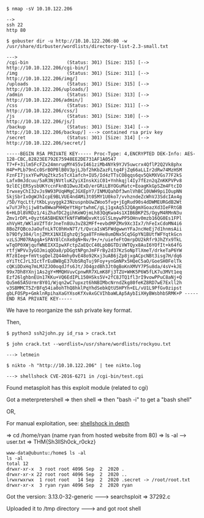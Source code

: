 ```
$ nmap -sV 10.10.122.206

-->
ssh 22
http 80
```
```
$ gobuster dir -u http://10.10.122.206:80 -w /usr/share/dirbuster/wordlists/directory-list-2.3-small.txt

---> 
/cgi-bin              (Status: 301) [Size: 315] [--> http://10.10.122.206/cgi-bin/]
/img                  (Status: 301) [Size: 311] [--> http://10.10.122.206/img/]    
/uploads              (Status: 301) [Size: 315] [--> http://10.10.122.206/uploads/]
/admin                (Status: 301) [Size: 313] [--> http://10.10.122.206/admin/]  
/css                  (Status: 301) [Size: 311] [--> http://10.10.122.206/css/]    
/js                   (Status: 301) [Size: 310] [--> http://10.10.122.206/js/]     
/backup               (Status: 301) [Size: 314] [--> http://10.10.122.206/backup/] ---> contained rsa priv key 
/secret               (Status: 301) [Size: 314] [--> http://10.10.122.206/secret/] 
```
```
-----BEGIN RSA PRIVATE KEY----- Proc-Type: 4,ENCRYPTED DEK-Info: AES-128-CBC,82823EE792E75948EE2DE731AF1A0547 T7+F+3ilm5FcFZx24mnrugMY455vI461ziMb4NYk9YJV5uwcrx4QflP2Q2Vk8phx H4P+PLb79nCc0SrBOPBlB0V3pjLJbf2hKbZazFLtq4FjZq66aLLIr2dRw74MzHSM FznFI7jsxYFwPUqZtkz5sTcX1afch+IU5/Id4zTTsCO8qqs6qv5QkMXVGs77F2kS Lafx0mJdcuu/5aR3NjNVtluKZyiXInskXiC01+Ynhkqjl4Iy7fEzn2qZnKKPVPv8 9zlECjERSysbUKYccnFknB1DwuJExD/erGRiLBYOGuMatc+EoagKkGpSZm4FtcIO IrwxeyChI32vJs9W93PUqHMgCJGXEpY7/INMUQahDf3wnlVhBC10UWH9piIOupNN SkjSbrIxOgWJhIcpE9BLVUE4ndAMi3t05MY1U0ko7/vvhzndeZcWhVJ3SdcIAx4g /5D/YqcLtt/tKbLyuyggk23NzuspnbUwZWoo5fvg+jEgRud90s4dDWMEURGdB2Wt w7uYJFhjijw8tw8WwaPHHQeYtHgrtwhmC/gLj1gxAq532QAgmXGoazXd3IeFRtGB 6+HLDl8VRDz1/4iZhafDC2gihKeWOjmLh83QqKwa4s1XIB6BKPZS/OgyM4RMnN3u Zmv1rDPL+0yzt6A5BHENXfkNfFWRWQxvKtiGlSLmywPP5OHnv0mzb16QG0Es1FPl xhVyHt/WKlaVZfTdrJneTn8Uu3vZ82MFf+evbdMPZMx9Xc3Ix7/hFeIxCdoMN4i6 8BoZFQBcoJaOufnLkTC0hHxN7T/t/QvcaIsWSFWdgwwnYFaJncHeEj7d1hnmsAii b79Dfy384/lnjZMtX1NXIEghzQj5ga8TFnHe8umDNx5Cq5GpYN1BUtfWFYqtkGcn vzLSJM07RAgqA+SPAY8lCnXe8gN+Nv/9+/+/uiefeFtOmrpDU2kRfr9JhZYx9TkL wTqOP0XWjqufWNEIXXIpwXFctpZaEQcC40LpbBGTDiVWTQyx8AuI6YOfIt+k64fG rtfjWPVv3yGOJmiqQOa8/pDGgtNPgnJmFFrBy2d37KzSoNpTlXmeT/drkeTaP6YW RTz8Ieg+fmVtsgQelZQ44mhy0vE48o92Kxj3uAB6jZp8jxgACpcNBt3isg7H/dq6 oYiTtCJrL3IctTrEuBW8gE37UbSRqTuj9Foy+ynGmNPx5HQeC5aO/GoeSH0FelTk cQKiDDxHq7mLMJZJO0oqdJfs6Jt/JO4gzdBh3Jt0gBoKnXMVY7P5u8da/4sV+kJE 99x7Dh8YXnj1As2gY+MMQHVuvCpnwRR7XLmK8Fj3TZU+WHK5P6W5fLK7u3MVt1eq Ezf26lghbnEUn17KKu+VQ6EdIPL150HSks5V+2fC8JTQ1fl3rI9vowPPuC8aNj+Q Qu5m65A5Urmr8Y01/Wjqn2wC7upxzt6hNBIMbcNrndZkg80feKZ8RD7wE7Exll2h v3SBMMCT5ZrBFq54ia0ohThQ8hklPqYhdSebkQtU5HPYh+EL/vU1L9PfGv0zipst gbLFOSPp+GmklnRpihaXaGYXsoKfXvAxGCVIhbaWLAp5AybIiXHyBWsbhbSRMK+P -----END RSA PRIVATE KEY-----
```
We have to reorganize the ssh private key format.

Then,
```
$ python3 ssh2john.py id_rsa > crack.txt
```
```
$ john crack.txt --wordlist=/usr/share/wordlists/rockyou.txt

---> letmein 
```
```
$ nikto -h "http://10.10.122.206" | tee nikto.log

---> shellshock CVE-2016-6271 in /cgi-bin/test.cgi
```

Found metasploit has this exploit module (related to cgi)

Got a meterpretershell => then shell => then "bash -i" to get a "bash shell"

OR,

For manual exploitation, see: [shellshock in depth](https://securityintelligence.com/articles/shellshock-vulnerability-in-depth/)

=> cd /home/ryan (name ryan from hosted website from 80) => ls -al 
--> 
user.txt => THM{Sh3llSh0ck_r0ckz}

```
www-data@ubuntu:/home$ ls -al
ls -al
total 12
drwxr-xr-x  3 root root 4096 Sep  2  2020 .
drwxr-xr-x 22 root root 4096 Sep  2  2020 ..
lrwxrwxrwx  1 root root   14 Sep  2  2020 .secret -> /root/root.txt
drwxr-xr-x  3 ryan ryan 4096 Sep  2  2020 ryan
```

Got the version: 3.13.0-32-generic   ---> searchsploit => 37292.c

Uploaded it to /tmp directory ---> and got root shell
